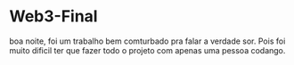 # Web3-Final

boa noite, foi um trabalho bem comturbado pra falar a verdade sor. Pois foi muito dificil ter que fazer todo o projeto com apenas uma pessoa codango.
